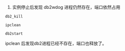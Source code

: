 1. 实例停止后发现 db2wdog 进程仍然存在，端口依然占用

```
db2_kill

ipclean

db2start

```

ipclean 后发现db2进程已经不存在，端口也释放了。
